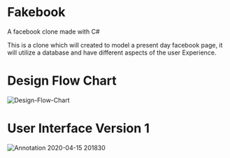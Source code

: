 # Fakebook
A facebook clone made with C#

This is a clone which will created to model a present day facebook page, it will utilize a database and have different aspects of the user Experience.
# Design Flow Chart
![Design-Flow-Chart](https://user-images.githubusercontent.com/61753398/79386508-3f975580-7f38-11ea-8ade-c9b5d34ec1b2.png)
# User Interface Version 1
![Annotation 2020-04-15 201830](https://user-images.githubusercontent.com/61753398/79401888-4e8e0000-7f58-11ea-88df-96861edea854.png)

